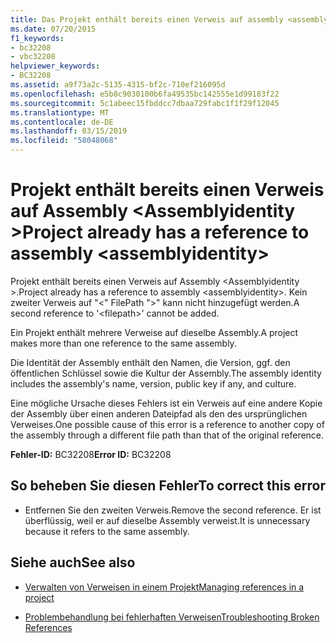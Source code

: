 ```yaml
---
title: Das Projekt enthält bereits einen Verweis auf assembly <assemblyidentity>
ms.date: 07/20/2015
f1_keywords:
- bc32208
- vbc32208
helpviewer_keywords:
- BC32208
ms.assetid: a9f73a2c-5135-4315-bf2c-710ef216095d
ms.openlocfilehash: e5b8c9030100b6fa49535bc142555e1d99183f22
ms.sourcegitcommit: 5c1abeec15fbddcc7dbaa729fabc1f1f29f12045
ms.translationtype: MT
ms.contentlocale: de-DE
ms.lasthandoff: 03/15/2019
ms.locfileid: "58048068"
---
```

# <a name="project-already-has-a-reference-to-assembly-assemblyidentity"></a><span data-ttu-id="922b1-102">Projekt enthält bereits einen Verweis auf Assembly \<Assemblyidentity ></span><span class="sxs-lookup"><span data-stu-id="922b1-102">Project already has a reference to assembly \<assemblyidentity></span></span>
<span data-ttu-id="922b1-103">Projekt enthält bereits einen Verweis auf Assembly \<Assemblyidentity >.</span><span class="sxs-lookup"><span data-stu-id="922b1-103">Project already has a reference to assembly \<assemblyidentity>.</span></span> <span data-ttu-id="922b1-104">Kein zweiter Verweis auf "\<" FilePath ">" kann nicht hinzugefügt werden.</span><span class="sxs-lookup"><span data-stu-id="922b1-104">A second reference to '\<filepath>' cannot be added.</span></span>  
  
 <span data-ttu-id="922b1-105">Ein Projekt enthält mehrere Verweise auf dieselbe Assembly.</span><span class="sxs-lookup"><span data-stu-id="922b1-105">A project makes more than one reference to the same assembly.</span></span>  
  
 <span data-ttu-id="922b1-106">Die Identität der Assembly enthält den Namen, die Version, ggf. den öffentlichen Schlüssel sowie die Kultur der Assembly.</span><span class="sxs-lookup"><span data-stu-id="922b1-106">The assembly identity includes the assembly's name, version, public key if any, and culture.</span></span>  
  
 <span data-ttu-id="922b1-107">Eine mögliche Ursache dieses Fehlers ist ein Verweis auf eine andere Kopie der Assembly über einen anderen Dateipfad als den des ursprünglichen Verweises.</span><span class="sxs-lookup"><span data-stu-id="922b1-107">One possible cause of this error is a reference to another copy of the assembly through a different file path than that of the original reference.</span></span>  
  
 <span data-ttu-id="922b1-108">**Fehler-ID:** BC32208</span><span class="sxs-lookup"><span data-stu-id="922b1-108">**Error ID:** BC32208</span></span>  
  
## <a name="to-correct-this-error"></a><span data-ttu-id="922b1-109">So beheben Sie diesen Fehler</span><span class="sxs-lookup"><span data-stu-id="922b1-109">To correct this error</span></span>  
  
-   <span data-ttu-id="922b1-110">Entfernen Sie den zweiten Verweis.</span><span class="sxs-lookup"><span data-stu-id="922b1-110">Remove the second reference.</span></span> <span data-ttu-id="922b1-111">Er ist überflüssig, weil er auf dieselbe Assembly verweist.</span><span class="sxs-lookup"><span data-stu-id="922b1-111">It is unnecessary because it refers to the same assembly.</span></span>  
  
## <a name="see-also"></a><span data-ttu-id="922b1-112">Siehe auch</span><span class="sxs-lookup"><span data-stu-id="922b1-112">See also</span></span>

- [<span data-ttu-id="922b1-113">Verwalten von Verweisen in einem Projekt</span><span class="sxs-lookup"><span data-stu-id="922b1-113">Managing references in a project</span></span>](/visualstudio/ide/managing-references-in-a-project)

- [<span data-ttu-id="922b1-114">Problembehandlung bei fehlerhaften Verweisen</span><span class="sxs-lookup"><span data-stu-id="922b1-114">Troubleshooting Broken References</span></span>](/visualstudio/ide/troubleshooting-broken-references)
